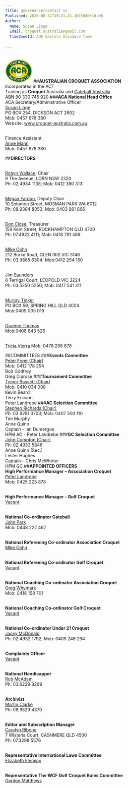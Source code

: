 ```yaml
---
Title: governance/contact us
Published: 2016-08-31T10:21:21.1675046+10:00
Author:
  Name: Susan Linge
  Email: croquet.australia@gmail.com
  TimeZoneId: AUS Eastern Standard Time

---
```

<br/><img src="/aca-logo.jpg" alt="ACA Logo" title="ACA Logo"/> 
##**AUSTRALIAN CROQUET ASSOCIATION**
<br/> Incorporated in the ACT 
<br/>Trading as **Croquet** Australia and [Gateball Australia](http://gateball.com.au)
<br/>ABN 90 330 745 920 
###**ACA National Head Office**
<br/>ACA Secretary/Administrative Officer
<br/>[Susan Linge](mailto:admin@croquet-australia.com.au)
<br/>PO BOX 254, DICKSON ACT 2602
<br/>Mob: 0457 678 380
<br/>Website: www.croquet-australia.com.au

<br/>Finance Assistant
<br/>[Anne Mann](mailto:finance@croquet-australia.com.au)
<br/>Mob: 0457 678 380

##**DIRECTORS** 

<br/>[Robyn Wallace](mailto:chair@croquet-australia.com.au), Chair
<br/>9 The Avenue, LORN NSW 2320
<br/>Ph: 02.4934 1135; Mob: 0412 380 313

<br/>[Megan Fardon](mailto:megan.fardon@croquet-australia.com.au), Deputy Chair
<br/>10 Solomon Street, MOSMAN PARK WA 6012
<br/>Ph: 08.9384 8053; Mob: 0403 981 866

<br/> [Don Close](mailto:don.close@croquet-australia.com.au), Treasurer 
<br/>156 Kent Street, ROCKHAMPTON QLD 4700
<br/>Ph: 07.4922 4111; Mob: 0418 791 486

<br/>[Mike Cohn](mailto:mike.cohn@croquet-australia.com.au)
<br/>212 Burke Road, GLEN IRIS VIC 3146
<br/>Ph: 03.9885 6304; Mob:0412 294 150

<br/>[Jim Saunders](mailto:jim.saunders@croquet-australia.com.au)
<br/>8 Terrigal Court, LEOPOLD VIC 3224
<br/>Ph: 03.5250 5250; Mob: 0417 541 311

<br/>[Murray Tinker](mailto:murray.tinker@croquet-australia.com.au)
<br/>PO BOX 59, SPRING HILL QLD 4004
<br/>Mob:0405 005 019

<br/>[Graeme Thomas](mailto:graeme.thomas@croquet-australia.com)
<br/>Mob:0408 843 526

<br/>[Tricia Vierra](mailto:tricia.vierra@croquet-australia.com.au)
 Mob: 0478 296 678





<a name="committees"></a>
##COMMITTEES
###**Events Committee**
<br/>[Peter Freer (Chair)](mailto:events@croquet-australia.com.au)
<br/>Mob: 0412 178 254
<br/>Bob Godfrey
<br/>Greg Diprose
###**Tournament Committee**
<br/>[Trevor Bassett (Chair)](mailto:tournaments@croquet-australia.com.au)
<br/>Mob: 0410 034 008
<br/>Kevin Beard 
<br/>Terry Ericson
<br/>Peter Landrebe 
###**AC Selection Committee**
<br/>[Stephen Richards (Chair)](Mailto:acselectors@croquet-australia.com.au)
<br/>Ph: 02.6281 3703; Mob: 0407 300 110
<br/>Tim Murphy
<br/>Anne Quinn
<br/>Captain - Ian Dumergue 
<br/>HPM AC - Peter Landrebe
###**GC Selection Committee**
<br/>[John Compton (Chair)](mailto:gcselectors@croquet-australia.com.au)
<br/>Ph: 02.4933 5846 
<br/>Anne Quinn (Sec.)
<br/>Lester Hughes
<br/>Captain – Chris McWhirter
<br/>HPM GC
<a name="appointed-officers"></a>
##**APPOINTED OFFICERS**
<br/>**High Performance Manager – Association Croquet**
<br/>[Peter Landrebe](mailto:achpm@croquet-australia.com.au)
<br/>Mob: 0425 223 878

<br/>**High Performance Manager – Golf Croquet**
<br/>[Vacant](mailto:gchpm@croquet-australia.com.au)

<br/>**National Co-ordinator Gateball**
<br/>[John Park](mailto:info@gateball.com.au)
<br/>Mob: 0448 227 467 

<br/>**National Refereeing Co-ordinator Association Croquet**
<br/>[Mike Cohn](mailto:ndrac@croquet-australia.com.au)

<br/>**National Refereeing Co-ordinator Golf Croquet**
<br/>[Vacant](mailto:ndrgc@croquet-australia.com.au)


<br/>**National Coaching Co-ordinator Association Croquet**
<br/>[Greg Whymark](mailto:ncdac@croquet-australia.com.au)
<br/>Mob: 0418 158 701

<br/>**National Coaching Co-ordinator Golf Croquet**
<br/> [Vacant](mailto:ncdgc@croquet-australia.com.au)

<br/>**National Co-ordinator Under 21 Croquet**
<br/>[Jacky McDonald](mailto:ndu21c@croquet-australia.com.au)
<br/>Ph: 02.4932 1792; Mob: 0409 246 294 

<br/>**Complaints Officer**
<br/>[Vacant](mailto:complaints@croquet-australia.com.au)

<br/>**National Handicapper**
<br/>[Rob McAdam](mailto:national.handicapper@croquet-australia.com.au)
<br/>Ph: 03.6229 8269

<br/>**Archivist**
<br/>[Martin Clarke](mailto:archivist@croquet-australia.com.au)
<br/>Ph: 08.9529 4370

<br/>**Editor and Subscription Manager**
<br/>[Carolyn Ribone](mailto:magazine@croquet-australia.com.au)
<br/>7 Wisteria Court, CASHMERE QLD 4500
<br/>Ph: 07.3298 5576

<br/>**Representative International Laws Committee**
<br/>[Elizabeth Fleming](mailto:ilc@croquet-australia.com.au)

<br/>**Representative The WCF Golf Croquet Rules Committee**
<br/>[Gordon Matthews](mailto:gcrules@croquet-australia.com.au)